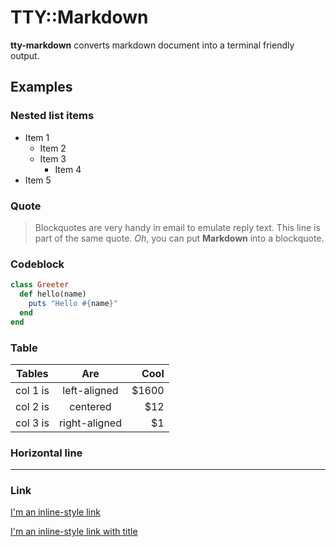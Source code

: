 
TTY::Markdown
=============

**tty-markdown** converts markdown document into a terminal friendly output.

## Examples

### Nested list items

- Item 1
  - Item 2
  - Item 3
    - Item 4
- Item 5

### Quote

> Blockquotes are very handy in email to emulate reply text.
> This line is part of the same quote.
> *Oh*, you can put **Markdown** into a blockquote.

### Codeblock

```ruby
class Greeter
  def hello(name)
    puts "Hello #{name}"
  end
end
```

### Table

| Tables   |      Are      |  Cool |
|----------|:-------------:|------:|
| col 1 is |  left-aligned | $1600 |
| col 2 is |    centered   |   $12 |
| col 3 is | right-aligned |    $1 |

### Horizontal line

***

### Link

[I'm an inline-style link](https://www.google.com)

[I'm an inline-style link with title](https://www.google.com "Google's Homepage")
